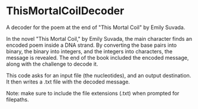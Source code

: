 # ThisMortalCoilDecoder

A decoder for the poem at the end of "This Mortal Coil" by Emily Suvada.

In the novel "This Mortal Coil," by Emily Suvada, the main character finds an encoded poem inside a DNA strand. By converting the base pairs into binary, the binary into integers, and the integers into characters, the message is revealed. 
The end of the book included the encoded message, along with the challenge to decode it. 

This code asks for an input file (the nucleotides), and an output destination. 
It then writes a .txt file with the decoded message. 

Note: make sure to include the file extensions (.txt) when prompted for filepaths.
